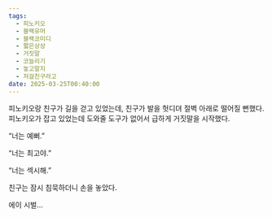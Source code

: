 ```yaml
---
tags:
  - 피노키오
  - 블랙유머
  - 블랙코미디
  - 짧은상상
  - 거짓말
  - 코늘리기
  - 놓고말지
  - 저걸친구라고
date: 2025-03-25T00:40:00
---
```

피노키오랑 친구가 길을 걷고 있었는데, 친구가 발을 헛디뎌 절벽 아래로 떨어질 뻔했다. 피노키오가 잡고 있었는데 도와줄 도구가 없어서 급하게 거짓말을 시작했다.

  

“너는 예뻐.”

“너는 최고야.”

“너는 섹시해.”

  

친구는 잠시 침묵하더니 손을 놓았다.

에이 시벌…